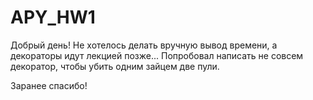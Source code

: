 # APY_HW1
Добрый день! Не хотелось делать вручную вывод времени, а декораторы идут лекцией позже... 
Попробовал написать не совсем декоратор, чтобы убить одним зайцем две пули.

Заранее спасибо!
